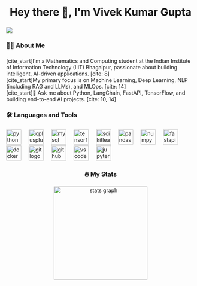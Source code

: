 <h1 align="center">Hey there 👋, I'm Vivek Kumar Gupta</h1>

###

<div align="left">
  <img src="https://visitor-badge.laobi.icu/badge?page_id=YOUR_USERNAME.YOUR_USERNAME&" />
</div>

###

<h3 align="left">👩‍💻 About Me</h3>

###

<p align="left">
  [cite_start]I'm a Mathematics and Computing student at the Indian Institute of Information Technology (IIIT) Bhagalpur, passionate about building intelligent, AI-driven applications. [cite: 8] <br>
  [cite_start]My primary focus is on Machine Learning, Deep Learning, NLP (including RAG and LLMs), and MLOps. [cite: 14] <br>
  [cite_start]💬 Ask me about Python, LangChain, FastAPI, TensorFlow, and building end-to-end AI projects. [cite: 10, 14]
</p>

###

<h3 align="left">🛠 Languages and Tools</h3>

###

<div align="left">
  <img src="https://skillicons.dev/icons?i=python" height="40" alt="python logo" />
  <img width="12" />
  <img src="https://skillicons.dev/icons?i=cpp" height="40" alt="cplusplus logo" />
  <img width="12" />
  <img src="https://skillicons.dev/icons?i=mysql" height="40" alt="mysql logo" />
  <img width="12" />
  <img src="https://skillicons.dev/icons?i=tensorflow" height="40" alt="tensorflow logo" />
  <img width="12" />
  <img src="https://skillicons.dev/icons?i=scikitlearn" height="40" alt="scikitlearn logo" />
  <img width="12" />
  <img src="https://skillicons.dev/icons?i=pandas" height="40" alt="pandas logo" />
  <img width="12" />
  <img src="https://skillicons.dev/icons?i=numpy" height="40" alt="numpy logo" />
  <img width="12" />
  <img src="https://skillicons.dev/icons?i=fastapi" height="40" alt="fastapi logo" />
  <img width="12" />
  <img src="https://skillicons.dev/icons?i=docker" height="40" alt="docker logo" />
  <img width="12" />
  <img src="https://skillicons.dev/icons?i=git" height="40" alt="git logo" />
  <img width="12" />
  <img src="https://skillicons.dev/icons?i=github" height="40" alt="github logo" />
  <img width="12" />
  <img src="https://skillicons.dev/icons?i=vscode" height="40" alt="vscode logo" />
  <img width="12" />
  <img src="https://skillicons.dev/icons?i=jupyter" height="40" alt="jupyter logo" />
</div>

###

<h3 align="center">🔥 My Stats</h3>

###

<div align="center">
  <img src="https://github-readme-stats.vercel.app/api?username=vivek34561&hide_title=false&hide_rank=false&show_icons=true&count_private=true&disable_animations=false&theme=dracula&locale=en&hide_border=false&order=1" height="250" alt="stats graph" />
</div>

